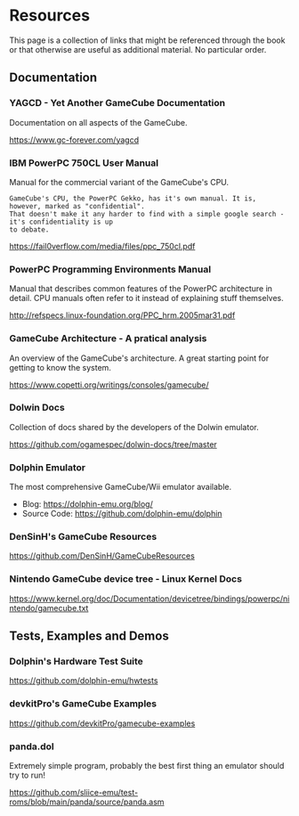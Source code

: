 # Resources

This page is a collection of links that might be referenced through the book or that otherwise are
useful as additional material. No particular order.

## Documentation

### YAGCD - Yet Another GameCube Documentation

Documentation on all aspects of the GameCube.

<https://www.gc-forever.com/yagcd>

### IBM PowerPC 750CL User Manual

Manual for the commercial variant of the GameCube's CPU.

```admonish
GameCube's CPU, the PowerPC Gekko, has it's own manual. It is, however, marked as "confidential".
That doesn't make it any harder to find with a simple google search - it's confidentiality is up
to debate.
```

<https://fail0verflow.com/media/files/ppc_750cl.pdf>

### PowerPC Programming Environments Manual

Manual that describes common features of the PowerPC architecture in detail. CPU manuals often refer
to it instead of explaining stuff themselves.

<http://refspecs.linux-foundation.org/PPC_hrm.2005mar31.pdf>

### GameCube Architecture - A pratical analysis

An overview of the GameCube's architecture. A great starting point for getting to know the system.

<https://www.copetti.org/writings/consoles/gamecube/>

### Dolwin Docs

Collection of docs shared by the developers of the Dolwin emulator.

<https://github.com/ogamespec/dolwin-docs/tree/master>

### Dolphin Emulator

The most comprehensive GameCube/Wii emulator available.

- Blog: <https://dolphin-emu.org/blog/>
- Source Code: <https://github.com/dolphin-emu/dolphin>

### DenSinH's GameCube Resources

<https://github.com/DenSinH/GameCubeResources>

### Nintendo GameCube device tree - Linux Kernel Docs

<https://www.kernel.org/doc/Documentation/devicetree/bindings/powerpc/nintendo/gamecube.txt>

## Tests, Examples and Demos

### Dolphin's Hardware Test Suite

<https://github.com/dolphin-emu/hwtests>

### devkitPro's GameCube Examples

<https://github.com/devkitPro/gamecube-examples>

### panda.dol

Extremely simple program, probably the best first thing an emulator should try to run!

<https://github.com/sliice-emu/test-roms/blob/main/panda/source/panda.asm>
